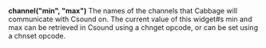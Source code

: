 <a name="channel_range"><h3 style="padding-top: 40px; margin-top: 40px;"></h3></a>
**channel("min", "max")** The names of the channels that Cabbage will communicate with Csound on. The current value of this widget#s min and max can be retrieved in Csound using a chnget opcode, or can be set using a chnset opcode.